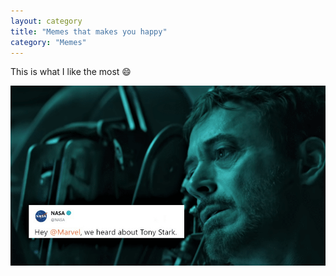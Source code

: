 ```yaml
---
layout: category
title: "Memes that makes you happy"
category: "Memes"
---
```


This is what I like the most :smile:



![meme3](/assets/memes/meme3.png)

